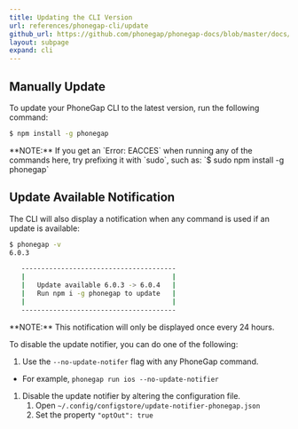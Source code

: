 ```yaml
---
title: Updating the CLI Version
url: references/phonegap-cli/update
github_url: https://github.com/phonegap/phonegap-docs/blob/master/docs/3-references/phonegap-cli/update.html.md
layout: subpage
expand: cli
---
```


## Manually Update

To update your PhoneGap CLI to the latest version, run the following command:

```bash
$ npm install -g phonegap
```

<div class="alert--info">**NOTE:** If you get an `Error: EACCES` when running any of the commands here, try prefixing it with `sudo`, such as: `$ sudo npm install -g phonegap` </div>

## Update Available Notification

The CLI will also display a notification when any command is used if an update is available:

```bash
$ phonegap -v
6.0.3

   ---------------------------------------
   |                                     |
   |   Update available 6.0.3 -> 6.0.4   |
   |   Run npm i -g phonegap to update   |
   |                                     |
   ---------------------------------------
```

<div class="alert--info">**NOTE:** This notification will only be displayed once every 24 hours.</div>

To disable the update notifier, you can do one of the following:

1. Use the `--no-update-notifer` flag with any PhoneGap command.
  * For example, `phonegap run ios --no-update-notifier`
1. Disable the update notifier by altering the configuration file.
    1. Open `~/.config/configstore/update-notifier-phonegap.json`
    1. Set the property `"optOut": true`
